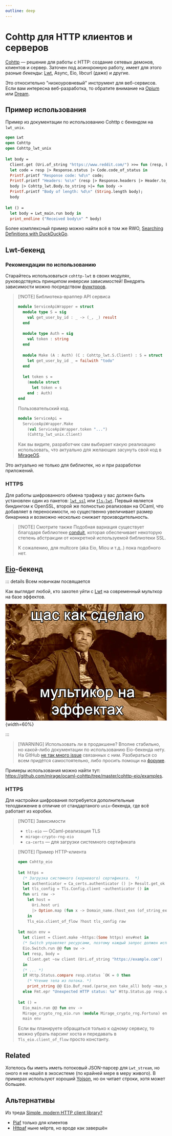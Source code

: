 ```yaml
---
outline: deep
---
```


# Cohttp для HTTP клиентов и серверов

[Cohttp] &mdash; решение для работы с HTTP: создание сетевых демонов, клиентов и сервер.
Заточен под асинхронную работу, имеет для этого разные _бекенды_: [Lwt](../concurrency/lwt.md), Async, Eio, libcurl (даже) и другие.

Это относительно "низкоуровневый" инструмент для веб-сервисов. Если вам интересна веб-разработка,
то обратите внимание на [Opium](./opium.md) или [Dream](./dream.md).

## Пример использования

Пример из документации по использованию Cohttp с бекендом на `lwt_unix`.

```ocaml
open Lwt
open Cohttp
open Cohttp_lwt_unix

let body =
  Client.get (Uri.of_string "https://www.reddit.com/") >>= fun (resp, body) ->
  let code = resp |> Response.status |> Code.code_of_status in
  Printf.printf "Response code: %d\n" code;
  Printf.printf "Headers: %s\n" (resp |> Response.headers |> Header.to_string);
  body |> Cohttp_lwt.Body.to_string >|= fun body ->
  Printf.printf "Body of length: %d\n" (String.length body);
  body

let () =
  let body = Lwt_main.run body in
  print_endline ("Received body\n" ^ body)
```

Более комплексный пример можно найти всё в том же RWO, [Searching Definitions with DuckDuckGo](http://dev.realworldocaml.org/concurrent-programming.html#example-searching-definitions-with-duckduckgo).

## Lwt-бекенд

### Рекомендации по использованию

Старайтесь использоваться `cohttp-lwt` в своих модулях, руководствуясь принципом инверсии зависимостей! Внедрять зависимости можно посредством [функторов](https://ocaml.org/docs/functors#injecting-dependencies-using-functors).

> [!NOTE] Библиотека-враппер API сервиса
>
> ```ocaml
> module ServiceApiWrapper = struct
>   module type S = sig
>     val get_user_by_id : _ -> (_, _) result
>   end
>
>   module type Auth = sig
>     val token : string
>   end
>
>   module Make (A : Auth) (C : Cohttp_lwt.S.Client) : S = struct
>     let get_user_by_id _ = failwith "todo"
>   end
>
>   let token s =
>     (module struct
>       let token = s
>     end : Auth)
> end
> ```
>
> Пользовательский код.
>
> ```ocaml
> module ServiceApi =
>   ServiceApiWrapper.Make
>     (val ServiceApiWrapper.token "...")
>     (Cohttp_lwt_unix.Client)
> ```
>
> Как вы видите, разработчик сам выбирает какую реализацию использовать, 
> что актуально для желающих засунуть свой код в [MirageOS].

Это актуально не только для библиотек, но и при разработки приложений.

### HTTPS

Для работы шифрованного обмена трафика у вас должен быть установлен один из пакетов:
[`lwt_ssl`](https://github.com/ocsigen/lwt_ssl) или [`tls-lwt`](https://github.com/mirleft/ocaml-tls). Первый является биндингом к OpenSSL, второй же полностью реализован на OCaml, что добавляет в переносимости, но существенно увеличивает размер бинарника и возможно несколько снижает производительность.

> [!NOTE] Смотрите также 
> Подобная вариация существует благодаря библиотеке [conduit](https://github.com/mirage/ocaml-conduit), 
> которая обеспечивает некоторую степень абстракции от конкретной используемой библиотеки SSL. 
>
> К сожалению, для multcore (aka Eio, Miou и т.д..) пока подобного нет.

## [Eio](../concurrency/eio.md)-бекенд

::: details Всем новичкам посвящается

Как выглядит любой, кто захотел уйти с [Lwt](../concurrency/lwt.md) на современный мульткор на базе эффектов.

![](../../public/memes/meme_multicore.png){width=60%}

:::

> [!WARNING] Использовать ли в продакшене?
> Вполне стабильно, но какой-либо документации по использованию Eio-бекенда нету. На GitHub [не так много issue](https://github.com/mirage/ocaml-cohttp/issues?q=is%3Aissue+is%3Aopen+eio) связанных с ним. Разбираться со всем придётся самостоятельно, либо просить помощи на [форуме](../../community.md).

Примеры использования можно найти тут: <https://github.com/mirage/ocaml-cohttp/tree/master/cohttp-eio/examples>.

### HTTPS

Для настройки шифрования потребуется дополнительные телодвижение в отличие от стандартаного `unix`-бекенда, где всё работает из коробки.

> [!NOTE] Зависимости
>
> - `tls-eio` &mdash; OCaml-реализация TLS
> - `mirage-crypto-rng-eio`
> - `ca-certs` &mdash; для загрузки системного сертификата

> [!NOTE] Пример HTTP-клиента
>
> ```ocaml
> open Cohttp_eio
>
> let https =
>   (* Загрузка системного (корневого) сертификата.  *)
>   let authenticator = Ca_certs.authenticator () |> Result.get_ok in
>   let tls_config = Tls.Config.client ~authenticator () in
>   fun uri raw ->
>     let host =
>       Uri.host uri
>       |> Option.map (fun x -> Domain_name.(host_exn (of_string_exn x)))
>     in
>     Tls_eio.client_of_flow ?host tls_config raw
>
> let main env =
>   let client = Client.make ~https:(Some https) env#net in
>   (* Switch управляет ресурсами, поэтому каждый запрос должен использовать новый switch. *)
>   Eio.Switch.run @@ fun sw ->
>   let resp, body =
>     Client.get ~sw client (Uri.of_string "https://example.com")
>   in
>   (* ... *)
>   if Http.Status.compare resp.status `OK = 0 then
>     (* Чтение тела из потока. *)
>     print_string @@ Eio.Buf_read.(parse_exn take_all) body ~max_size:max_int
>   else Fmt.epr "Unexpected HTTP status: %a" Http.Status.pp resp.status
>
> let () =
>   Eio_main.run @@ fun env ->
>   Mirage_crypto_rng_eio.run (module Mirage_crypto_rng.Fortuna) env @@ fun () ->
>   main env
> ```
>
> Если вы планируете обращаться только к _одному_ сервису, то можно убрать парсинг хоста и передавать в `Tls_eio.client_of_flow` просто константу.

## Related

Хотелось бы иметь иметь потоковый JSON-парсер для `Lwt_stream`, но оного я не нашёл в экосистеме
(по крайней мере в меру живого). В примерах используют хороший [Yojson](../yojson.md),
но он читает строки, хотя может большее.

## Альтернативы

Из треда [Simple, modern HTTP client library?](https://discuss.ocaml.org/t/simple-modern-http-client-library/11239)

- [Piaf](https://github.com/anmonteiro/piaf) только для клиентов
- [Httpaf](https://github.com/inhabitedtype/httpaf) ныне мёртв, но вроде как завершён

[Cohttp]: https://github.com/mirage/ocaml-cohttp
[MirageOS]: https://mirage.io/